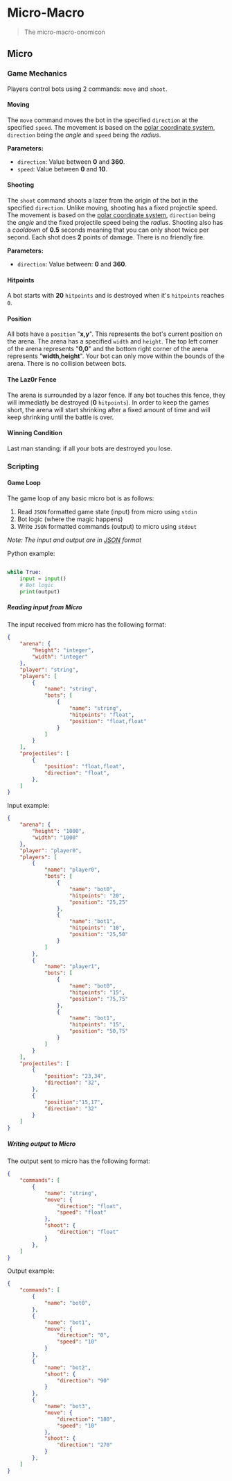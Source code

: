 # Micro-Macro

> The micro-macro-onomicon


## Micro


### Game Mechanics

Players control bots using 2 commands: `move` and `shoot`.


#### Moving

The `move` command moves the bot in the specified `direction` at the specified `speed`.
The movement is based on the [polar coordinate system], `direction` being the *angle* and `speed` being the *radius*.

**Parameters:**

- `direction`: Value between **0** and **360**.
- `speed`: Value between **0** and **10**.


#### Shooting

The `shoot` command shoots a lazer from the origin of the bot in the specified `direction`.
Unlike moving, shooting has a fixed projectile speed.
The movement is based on the [polar coordinate system], `direction` being the *angle* and the fixed projectile speed being the *radius*.
Shooting also has a *cooldown* of **0.5** seconds meaning that you can only shoot twice per second.
Each shot does **2** points of damage. There is no friendly fire.

**Parameters:**

- `direction`: Value between: **0** and **360**.


#### Hitpoints

A bot starts with **20** `hitpoints` and is destroyed when it's `hitpoints` reaches `0`.


#### Position

All bots have a `position` "**x,y**". This represents the bot's current position on the arena.
The arena has a specified `width` and `height`. The top left corner of the arena represents "**0,0**" and the bottom right corner of the arena represents "**width,height**".
Your bot can only move within the bounds of the arena. There is no collision between bots.


#### The Laz0r Fence

The arena is surrounded by a lazor fence. If any bot touches this fence, they will immediatly be destroyed (**0** `hitpoints`).
In order to keep the games short, the arena will start shrinking after a fixed amount of time and will keep shrinking until the battle is over.


#### Winning Condition

Last man standing: if all your bots are destroyed you lose.


### Scripting


#### Game Loop

The game loop of any basic micro bot is as follows:

1. Read `JSON` formatted game state (input) from micro using `stdin`
2. Bot logic (where the magic happens)
3. Write `JSON` formatted commands (output) to micro using `stdout`

*Note: The input and output are in [JSON] format*

Python example:

```python

while True:
    input = input()
    # Bot logic
    print(output)

```


##### Reading input from Micro

The input received from micro has the following format:

```json
{
    "arena": {
        "height": "integer",
        "width": "integer"
    },
    "player": "string",
    "players": [
        {
            "name": "string",
            "bots": [
                {
                    "name": "string",
                    "hitpoints": "float",
                    "position": "float,float"
                }
            ]
        }
    ],
    "projectiles": [
        {
            "position": "float,float",
            "direction": "float",
        },
    ]
}
```

Input example:

```json
{
    "arena": {
        "height": "1000",
        "width": "1000"
    },
    "player": "player0",
    "players": [
        {
            "name": "player0",
            "bots": [
                {
                    "name": "bot0",
                    "hitpoints": "20",
                    "position": "25,25"
                },
                {
                    "name": "bot1",
                    "hitpoints": "10",
                    "position": "25,50"
                }
            ]
        },
        {
            "name": "player1",
            "bots": [
                {
                    "name": "bot0",
                    "hitpoints": "15",
                    "position": "75,75"
                },
                {
                    "name": "bot1",
                    "hitpoints": "15",
                    "position": "50,75"
                }
            ]
        }
    ],
    "projectiles": [
        {
            "position": "23,34",
            "direction": "32",
        },
        {
            "position":"15,17",
            "direction": "32"
        }
    ]
}
```


##### Writing output to Micro

The output sent to micro has the following format:

```json
{
    "commands": [
        {
            "name": "string",
            "move": {
                "direction": "float",
                "speed": "float"
            },
            "shoot": {
                "direction": "float"
            }
        },
    ]
}
```

Output example:

```json
{
    "commands": [
        {
            "name": "bot0",
        },
        {
            "name": "bot1",
            "move": {
                "direction": "0",
                "speed": "10"
            }
        },
        {
            "name": "bot2",
            "shoot": {
                "direction": "90"
            }
        },
        {
            "name": "bot3",
            "move": {
                "direction": "180",
                "speed": "10"
            },
            "shoot": {
                "direction": "270"
            }
        },
    ]
}
```


[polar coordinate system]:https://en.wikipedia.org/wiki/Polar_coordinate_system
[JSON]: https://en.wikipedia.org/wiki/JSON
